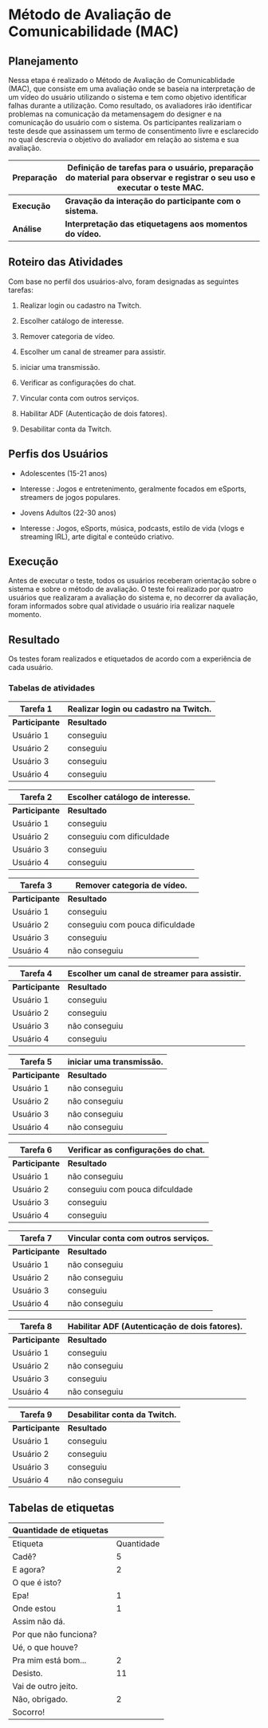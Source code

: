 # Método de Avaliação de Comunicabilidade (MAC) 
## Planejamento
Nessa etapa é realizado o Método de Avaliação de Comunicablidade (MAC), que consiste em uma avaliação onde se baseia na interpretação de um vídeo do usuário utilizando o sistema e tem como objetivo identificar falhas durante a utilização. Como resultado, os avaliadores irão identificar problemas na comunicação da metamensagem do designer e na comunicação do usuário com o sistema.
Os participantes realizariam o teste desde que assinassem um termo de consentimento livre e esclarecido no qual descrevia o objetivo do avaliador em relação ao sistema e sua avaliação.

| Preparação |  Definição de tarefas para o usuário, preparação do material para observar e registrar o seu uso e executar o teste MAC.       |
|------------|--------|
|**Execução**| **Gravação da interação do participante com o sistema.**       |
| **Análise**| **Interpretação das etiquetagens aos momentos do vídeo.**        |
## Roteiro das Atividades
Com base no perfil dos usuários-alvo, foram designadas as seguintes tarefas: 

1. Realizar login ou cadastro na Twitch.

2. Escolher catálogo de interesse.

3. Remover categoria de vídeo.

4. Escolher um canal de streamer para assistir.

5. iniciar uma transmissão.

6. Verificar as configurações do chat.

7. Vincular conta com outros serviços.

8. Habilitar ADF (Autenticação de dois fatores).

9. Desabilitar conta da Twitch.

## Perfis dos Usuários
* Adolescentes (15-21 anos)
- Interesse : Jogos e entretenimento, geralmente focados em eSports, streamers de jogos populares.
* Jovens Adultos (22-30 anos)
- Interesse : Jogos, eSports, música, podcasts, estilo de vida (vlogs e streaming IRL), arte digital e conteúdo criativo.

## Execução
Antes de executar o teste, todos os usuários receberam orientação sobre o sistema e sobre o método de avaliação.
O teste foi realizado por quatro usuários que realizaram a avaliação do sistema e, no decorrer da avaliação, foram informados sobre qual atividade o usuário iria realizar naquele momento.
## Resultado
Os testes foram realizados e etiquetados de acordo com a experiência de cada usuário.

### Tabelas de atividades
| Tarefa 1    | Realizar login ou cadastro na Twitch.| 
|-------------|---------------|
| **Participante**| **Resultado**     |
| Usuário 1   |  conseguiu    |            
| Usuário 2   |  conseguiu    |            
| Usuário 3   |  conseguiu    |            
| Usuário 4   |  conseguiu    |   

| Tarefa 2    | Escolher catálogo de interesse.              |            
|-------------|---------------|
| **Participante**| **Resultado**     |
| Usuário 1   | conseguiu             |            
| Usuário 2   |  conseguiu com dificuldade             |            
| Usuário 3   |   conseguiu            |            
| Usuário 4   |   conseguiu            |  

| Tarefa 3    |Remover categoria de vídeo.               |            
|-------------|---------------|
| **Participante**| **Resultado**     |
| Usuário 1   |  conseguiu             |            
| Usuário 2   |  conseguiu com pouca dificuldade             |            
| Usuário 3   |  conseguiu             |            
| Usuário 4   |    não conseguiu           |  

| Tarefa 4    |Escolher um canal de streamer para assistir.              |            
|-------------|---------------|
| **Participante**| **Resultado**     |
| Usuário 1   |  conseguiu             |            
| Usuário 2   |  conseguiu             |            
| Usuário 3   |  não conseguiu             |            
| Usuário 4   |   conseguiu            |  

| Tarefa 5    |iniciar uma transmissão.          |            
|-------------|---------------|
| **Participante**| **Resultado**     |
| Usuário 1   |  não conseguiu             |            
| Usuário 2   |  não conseguiu             |            
| Usuário 3   |  não conseguiu             |            
| Usuário 4   |  não conseguiu             |  

| Tarefa 6    | Verificar as configurações do chat.              |            
|-------------|---------------|
| **Participante**| **Resultado**     |
| Usuário 1   |   não conseguiu            |            
| Usuário 2   |  conseguiu com pouca difculdade             |            
| Usuário 3   |  conseguiu             |            
| Usuário 4   |  conseguiu             |  

| Tarefa 7    |Vincular conta com outros serviços.               |            
|-------------|---------------|
| **Participante**| **Resultado**     |
| Usuário 1   |  não conseguiu             |            
| Usuário 2   |  não conseguiu             |            
| Usuário 3   |   conseguiu            |            
| Usuário 4   |   não conseguiu            |  

| Tarefa 8    |Habilitar ADF (Autenticação de dois fatores).               |            
|-------------|---------------|
| **Participante**| **Resultado**     |
| Usuário 1   |  conseguiu             |            
| Usuário 2   |  não conseguiu             |            
| Usuário 3   |  conseguiu             |            
| Usuário 4   |  não conseguiu             |  

| Tarefa 9    | Desabilitar conta da Twitch.              |            
|-------------|---------------|
| **Participante**| **Resultado**     |
| Usuário 1   |  conseguiu             |            
| Usuário 2   |  conseguiu             |            
| Usuário 3   |  conseguiu             |            
| Usuário 4   |   não conseguiu            |  

## Tabelas de etiquetas
| Quantidade de etiquetas|                |
|------------------------|----------------|
|        Etiqueta        | Quantidade     |
|       Cadê?            |      5         |
|      E agora?          |       2         |
|     O que é isto?      |                |
|      Epa!              |        1        |
|    Onde estou          |        1        |
|     Assim não dá.      |                |
| Por que não funciona?  |                |
| Ué, o que houve?       |                |
|  Pra mim está bom...   |         2       |
|  Desisto.              |        11        |
| Vai de outro jeito.    |                |
|   Não, obrigado.       |        2        |
|  Socorro!              |                |
